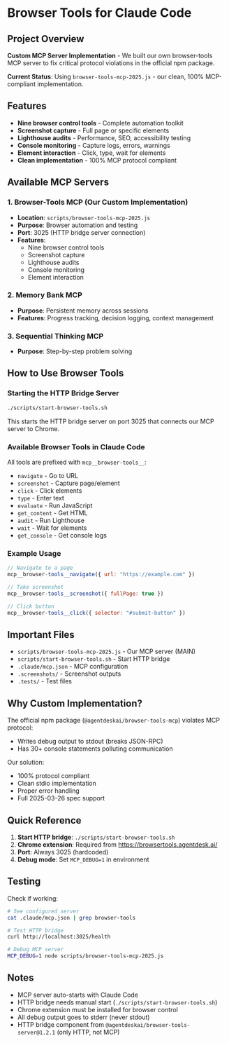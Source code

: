 # Browser Tools for Claude Code

## Project Overview

**Custom MCP Server Implementation** - We built our own browser-tools MCP server to fix critical protocol violations in the official npm package.

**Current Status**: Using `browser-tools-mcp-2025.js` - our clean, 100% MCP-compliant implementation.

## Features

- **Nine browser control tools** - Complete automation toolkit
- **Screenshot capture** - Full page or specific elements
- **Lighthouse audits** - Performance, SEO, accessibility testing
- **Console monitoring** - Capture logs, errors, warnings
- **Element interaction** - Click, type, wait for elements
- **Clean implementation** - 100% MCP protocol compliant

## Available MCP Servers

### 1. Browser-Tools MCP (Our Custom Implementation)
- **Location**: `scripts/browser-tools-mcp-2025.js`
- **Purpose**: Browser automation and testing
- **Port**: 3025 (HTTP bridge server connection)
- **Features**:
  - Nine browser control tools
  - Screenshot capture
  - Lighthouse audits
  - Console monitoring
  - Element interaction

### 2. Memory Bank MCP
- **Purpose**: Persistent memory across sessions
- **Features**: Progress tracking, decision logging, context management

### 3. Sequential Thinking MCP
- **Purpose**: Step-by-step problem solving

## How to Use Browser Tools

### Starting the HTTP Bridge Server

```bash
./scripts/start-browser-tools.sh
```

This starts the HTTP bridge server on port 3025 that connects our MCP server to Chrome.

### Available Browser Tools in Claude Code

All tools are prefixed with `mcp__browser-tools__`:

- `navigate` - Go to URL
- `screenshot` - Capture page/element
- `click` - Click elements
- `type` - Enter text
- `evaluate` - Run JavaScript
- `get_content` - Get HTML
- `audit` - Run Lighthouse
- `wait` - Wait for elements
- `get_console` - Get console logs

### Example Usage

```javascript
// Navigate to a page
mcp__browser-tools__navigate({ url: "https://example.com" })

// Take screenshot
mcp__browser-tools__screenshot({ fullPage: true })

// Click button
mcp__browser-tools__click({ selector: "#submit-button" })
```

## Important Files

- `scripts/browser-tools-mcp-2025.js` - Our MCP server (MAIN)
- `scripts/start-browser-tools.sh` - Start HTTP bridge
- `.claude/mcp.json` - MCP configuration
- `.screenshots/` - Screenshot outputs
- `.tests/` - Test files

## Why Custom Implementation?

The official npm package (`@agentdeskai/browser-tools-mcp`) violates MCP protocol:
- Writes debug output to stdout (breaks JSON-RPC)
- Has 30+ console statements polluting communication

Our solution:
- 100% protocol compliant
- Clean stdio implementation
- Proper error handling
- Full 2025-03-26 spec support

## Quick Reference

1. **Start HTTP bridge**: `./scripts/start-browser-tools.sh`
2. **Chrome extension**: Required from https://browsertools.agentdesk.ai/
3. **Port**: Always 3025 (hardcoded)
4. **Debug mode**: Set `MCP_DEBUG=1` in environment

## Testing

Check if working:
```bash
# See configured server
cat .claude/mcp.json | grep browser-tools

# Test HTTP bridge
curl http://localhost:3025/health

# Debug MCP server
MCP_DEBUG=1 node scripts/browser-tools-mcp-2025.js
```

## Notes

- MCP server auto-starts with Claude Code
- HTTP bridge needs manual start (`./scripts/start-browser-tools.sh`)
- Chrome extension must be installed for browser control
- All debug output goes to stderr (never stdout)
- HTTP bridge component from `@agentdeskai/browser-tools-server@1.2.1` (only HTTP, not MCP)